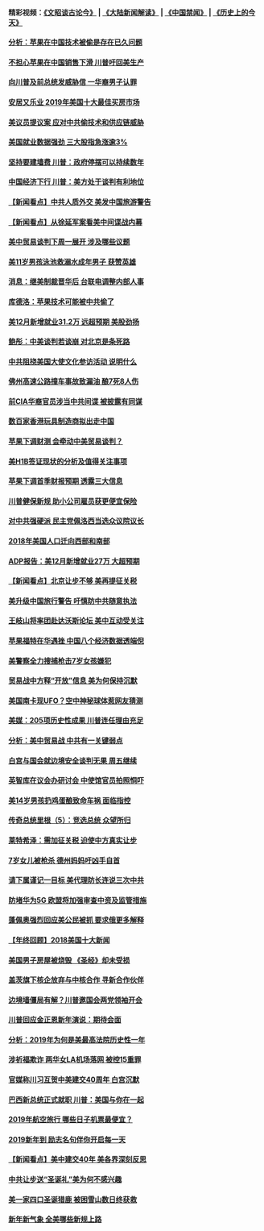 #### 精彩视频：[《文昭谈古论今》](https://github.com/gfw-breaker/wenzhao/blob/master/README.md?t=01051830) | [《大陆新闻解读》](https://github.com/gfw-breaker/ntdtv-comedy/blob/master/README.md?t=01051830) | [《中国禁闻》](https://github.com/gfw-breaker/ntdtv-news/blob/master/README.md?t=01051830) | [《历史上的今天》](https://github.com/gfw-breaker/today-in-history/blob/master/README.md?t=01051830) 

#### [分析：苹果在中国技术被偷是存在已久问题](../pages/nsc412/n10955741.md?t=01051830) 

#### [不担心苹果在中国销售下滑 川普吁回美生产](../pages/nsc412/n10955732.md?t=01051830) 

#### [向川普及前总统发威胁信 一华裔男子认罪](../pages/nsc412/n10955585.md?t=01051830) 

#### [安居又乐业  2019年美国十大最佳买房市场](../pages/nsc412/n10954536.md?t=01051830) 

#### [美议员提议案 应对中共偷技术和供应链威胁](../pages/nsc412/n10954406.md?t=01051830) 

#### [美国就业数据强劲 三大股指急涨逾3%](../pages/nsc412/n10954508.md?t=01051830) 

#### [坚持要建墙费 川普：政府停摆可以持续数年](../pages/nsc412/n10954407.md?t=01051830) 

#### [中国经济下行 川普：美方处于谈判有利地位](../pages/nsc412/n10954366.md?t=01051830) 

#### [【新闻看点】中共人质外交 美发中国旅游警告](../pages/nsc412/n10954034.md?t=01051830) 

#### [【新闻看点】从徐延军案看美中间谍战内幕](../pages/nsc412/n10953966.md?t=01051830) 

#### [美中贸易谈判下周一展开 涉及哪些议题](../pages/nsc412/n10954176.md?t=01051830) 

#### [美11岁男孩泳池救溺水成年男子 获赞英雄](../pages/nsc412/n10954158.md?t=01051830) 

#### [消息：继美制裁晋华后 台联电调整内部人事](../pages/nsc412/n10953969.md?t=01051830) 

#### [库德洛：苹果技术可能被中共偷了](../pages/nsc412/n10953981.md?t=01051830) 

#### [美12月新增就业31.2万 远超预期 美股劲扬](../pages/nsc412/n10953907.md?t=01051830) 

#### [鲍彤：中美谈判若谈崩 对北京是条死路](../pages/nsc412/n10953737.md?t=01051830) 

#### [中共阻挠美国大使文化参访活动 说明什么](../pages/nsc412/n10951984.md?t=01051830) 

#### [佛州高速公路撞车事故致漏油 酿7死8人伤](../pages/nsc412/n10953081.md?t=01051830) 

#### [前CIA华裔官员涉当中共间谍 被披露有同谋](../pages/nsc412/n10951790.md?t=01051830) 

#### [数百家香港玩具制造商拟出走中国](../pages/nsc412/n10952124.md?t=01051830) 

#### [苹果下调财测 会牵动中美贸易谈判？](../pages/nsc412/n10952252.md?t=01051830) 

#### [美H1B签证现状的分析及值得关注事项](../pages/nsc412/n10951979.md?t=01051830) 

#### [苹果下调首季财报预期 透露三大信息](../pages/nsc412/n10951956.md?t=01051830) 

#### [川普健保新规 助小公司雇员获更便宜保险](../pages/nsc412/n10951794.md?t=01051830) 

#### [对中共强硬派 民主党佩洛西当选众议院议长](../pages/nsc412/n10951972.md?t=01051830) 

#### [2018年美国人口迁向西部和南部](../pages/nsc412/n10952010.md?t=01051830) 

#### [ADP报告：美12月新增就业27万 大超预期](../pages/nsc412/n10951861.md?t=01051830) 

#### [【新闻看点】北京让步不够 美再提征关税](../pages/nsc412/n10951578.md?t=01051830) 

#### [美升级中国旅行警告 吁慎防中共随意执法](../pages/nsc412/n10951639.md?t=01051830) 

#### [王岐山将率团赴达沃斯论坛 美中互动受关注](../pages/nsc412/n10951468.md?t=01051830) 

#### [苹果福特在华遇挫 中国八个经济数据透端倪](../pages/nsc412/n10951457.md?t=01051830) 

#### [美警察全力搜捕枪击7岁女孩嫌犯](../pages/nsc412/n10951049.md?t=01051830) 

#### [贸易战中方释“开放”信息 美为何保持沉默](../pages/nsc412/n10949769.md?t=01051830) 

#### [美国南卡现UFO？空中神秘球体惹网友猜测](../pages/nsc412/n10950078.md?t=01051830) 

#### [美媒：205项历史性成果 川普连任理由充足](../pages/nsc412/n10950036.md?t=01051830) 

#### [分析：美中贸易战 中共有一关键弱点](../pages/nsc412/n10949574.md?t=01051830) 

#### [白宫与国会就边境安全谈判无果 周五继续](../pages/nsc412/n10949727.md?t=01051830) 

#### [英智库在议会办研讨会 中使馆官员拍照恫吓](../pages/nsc412/n10949621.md?t=01051830) 

#### [美14岁男孩扔鸡蛋酿致命车祸 面临指控](../pages/nsc412/n10949652.md?t=01051830) 

#### [传奇总统里根（5）：竞选总统 众望所归](../pages/nsc412/n10947759.md?t=01051830) 

#### [莱特希泽：需加征关税 迫使中方真实让步](../pages/nsc412/n10949586.md?t=01051830) 

#### [7岁女儿被枪杀 德州妈妈吁凶手自首](../pages/nsc412/n10949564.md?t=01051830) 

#### [请下属谨记一目标 美代理防长连说三次中共](../pages/nsc412/n10949505.md?t=01051830) 

#### [防堵华为5G 欧盟将加强审查中资及监管措施](../pages/nsc412/n10949397.md?t=01051830) 

#### [蓬佩奥强烈回应美公民被抓 要求俄更多解释](../pages/nsc412/n10949408.md?t=01051830) 

#### [【年终回顾】2018美国十大新闻](../pages/nsc412/n10925198.md?t=01051830) 

#### [美国男子房屋被烧毁 《圣经》却未受损](../pages/nsc412/n10947564.md?t=01051830) 

#### [盖茨旗下核企放弃与中核合作 寻新合作伙伴](../pages/nsc412/n10947386.md?t=01051830) 

#### [边境墙僵局有解？川普邀国会两党领袖开会](../pages/nsc412/n10947197.md?t=01051830) 

#### [川普回应金正恩新年演说：期待会面](../pages/nsc412/n10947826.md?t=01051830) 

#### [分析：2019年为何是美最高法院历史性一年](../pages/nsc412/n10946956.md?t=01051830) 

#### [涉祈福欺诈 两华女LA机场落网 被控15重罪](../pages/nsc412/n10947313.md?t=01051830) 

#### [官媒称川习互贺中美建交40周年 白宫沉默](../pages/nsc412/n10946780.md?t=01051830) 

#### [巴西新总统正式就职 川普：美国与你在一起](../pages/nsc412/n10947092.md?t=01051830) 

#### [2019年航空旅行 哪些日子机票最便宜？](../pages/nsc412/n10946996.md?t=01051830) 

#### [2019新年到 励志名句伴你开启每一天](../pages/nsc412/n10946988.md?t=01051830) 

#### [【新闻看点】美中建交40年 美各界深刻反思](../pages/nsc412/n10946586.md?t=01051830) 

#### [中共让步送“圣诞礼”美为何不感兴趣](../pages/nsc412/n10946815.md?t=01051830) 

#### [美一家四口圣诞猎鹿 被困雪山数日终获救](../pages/nsc412/n10946629.md?t=01051830) 

#### [新年新气象 全美哪些新规上路](../pages/nsc412/n10946572.md?t=01051830) 

